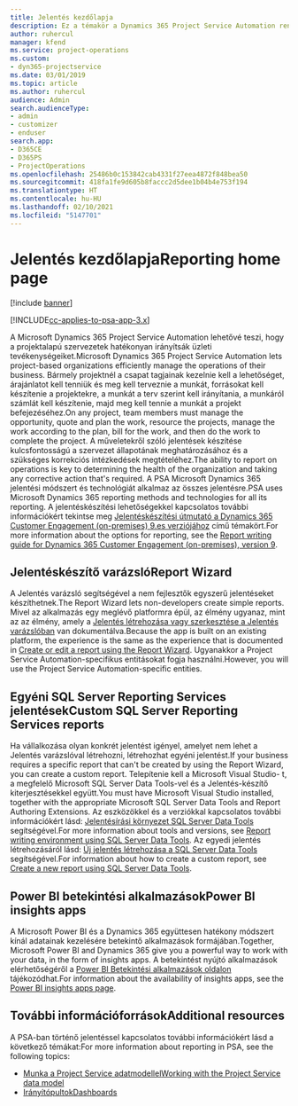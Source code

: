 ```yaml
---
title: Jelentés kezdőlapja
description: Ez a témakör a Dynamics 365 Project Service Automation rendszerben történő jelentések leírását tartalmazza.
author: ruhercul
manager: kfend
ms.service: project-operations
ms.custom:
- dyn365-projectservice
ms.date: 03/01/2019
ms.topic: article
ms.author: ruhercul
audience: Admin
search.audienceType:
- admin
- customizer
- enduser
search.app:
- D365CE
- D365PS
- ProjectOperations
ms.openlocfilehash: 25486b0c153842cab4331f27eea4872f848bea50
ms.sourcegitcommit: 418fa1fe9d605b8faccc2d5dee1b04b4e753f194
ms.translationtype: HT
ms.contentlocale: hu-HU
ms.lasthandoff: 02/10/2021
ms.locfileid: "5147701"
---
```

# <a name="reporting-home-page"></a><span data-ttu-id="8353b-103">Jelentés kezdőlapja</span><span class="sxs-lookup"><span data-stu-id="8353b-103">Reporting home page</span></span>

[!include [banner](../includes/psa-now-project-operations.md)]

[!INCLUDE[cc-applies-to-psa-app-3.x](../includes/cc-applies-to-psa-app-3x.md)]

<span data-ttu-id="8353b-104">A Microsoft Dynamics 365 Project Service Automation lehetővé teszi, hogy a projektalapú szervezetek hatékonyan irányítsák üzleti tevékenységeiket.</span><span class="sxs-lookup"><span data-stu-id="8353b-104">Microsoft Dynamics 365 Project Service Automation lets project-based organizations efficiently manage the operations of their business.</span></span> <span data-ttu-id="8353b-105">Bármely projektnél a csapat tagjainak kezelnie kell a lehetőséget, árajánlatot kell tenniük és meg kell terveznie a munkát, forrásokat kell készítenie a projektekre, a munkát a terv szerint kell irányítania, a munkáról számlát kell készítenie, majd meg kell tennie a munkát a projekt befejezéséhez.</span><span class="sxs-lookup"><span data-stu-id="8353b-105">On any project, team members must manage the opportunity, quote and plan the work, resource the projects, manage the work according to the plan, bill for the work, and then do the work to complete the project.</span></span> <span data-ttu-id="8353b-106">A műveletekről szóló jelentések készítése kulcsfontosságú a szervezet állapotának meghatározásához és a szükséges korrekciós intézkedések megtételéhez.</span><span class="sxs-lookup"><span data-stu-id="8353b-106">The ability to report on operations is key to determining the health of the organization and taking any corrective action that's required.</span></span> <span data-ttu-id="8353b-107">A PSA Microsoft Dynamics 365 jelentési módszert és technológiát alkalmaz az összes jelentésre.</span><span class="sxs-lookup"><span data-stu-id="8353b-107">PSA uses Microsoft Dynamics 365 reporting methods and technologies for all its reporting.</span></span> <span data-ttu-id="8353b-108">A jelentéskészítési lehetőségekkel kapcsolatos további információkért tekintse meg [Jelentéskészítési útmutató a Dynamics 365 Customer Engagement (on-premises) 9.es verziójához](https://docs.microsoft.com/dynamics365/customerengagement/on-premises/analytics/reporting-analytics-with-dynamics-365) című témakört.</span><span class="sxs-lookup"><span data-stu-id="8353b-108">For more information about the options for reporting, see the [Report writing guide for Dynamics 365 Customer Engagement (on-premises), version 9](https://docs.microsoft.com/dynamics365/customerengagement/on-premises/analytics/reporting-analytics-with-dynamics-365).</span></span>

## <a name="report-wizard"></a><span data-ttu-id="8353b-109">Jelentéskészítő varázsló</span><span class="sxs-lookup"><span data-stu-id="8353b-109">Report Wizard</span></span>

<span data-ttu-id="8353b-110">A Jelentés varázsló segítségével a nem fejlesztők egyszerű jelentéseket készíthetnek.</span><span class="sxs-lookup"><span data-stu-id="8353b-110">The Report Wizard lets non-developers create simple reports.</span></span> <span data-ttu-id="8353b-111">Mivel az alkalmazás egy meglévő platformra épül, az élmény ugyanaz, mint az az élmény, amely a [Jelentés létrehozása vagy szerkesztése a Jelentés varázslóban](https://docs.microsoft.com/dynamics365/customerengagement/on-premises/basics/create-edit-copy-report-wizard) van dokumentálva.</span><span class="sxs-lookup"><span data-stu-id="8353b-111">Because the app is built on an existing platform, the experience is the same as the experience that is documented in [Create or edit a report using the Report Wizard](https://docs.microsoft.com/dynamics365/customerengagement/on-premises/basics/create-edit-copy-report-wizard).</span></span> <span data-ttu-id="8353b-112">Ugyanakkor a Project Service Automation-specifikus entitásokat fogja használni.</span><span class="sxs-lookup"><span data-stu-id="8353b-112">However, you will use the Project Service Automation-specific entities.</span></span>

## <a name="custom-sql-server-reporting-services-reports"></a><span data-ttu-id="8353b-113">Egyéni SQL Server Reporting Services jelentések</span><span class="sxs-lookup"><span data-stu-id="8353b-113">Custom SQL Server Reporting Services reports</span></span>

<span data-ttu-id="8353b-114">Ha vállalkozása olyan konkrét jelentést igényel, amelyet nem lehet a Jelentés varázslóval létrehozni, létrehozhat egyéni jelentést.</span><span class="sxs-lookup"><span data-stu-id="8353b-114">If your business requires a specific report that can't be created by using the Report Wizard, you can create a custom report.</span></span> <span data-ttu-id="8353b-115">Telepítenie kell a Microsoft Visual Studio- t, a megfelelő Microsoft SQL Server Data Tools-vel és a Jelentés-készítő kiterjesztésekkel együtt.</span><span class="sxs-lookup"><span data-stu-id="8353b-115">You must have Microsoft Visual Studio installed, together with the appropriate Microsoft SQL Server Data Tools and Report Authoring Extensions.</span></span> <span data-ttu-id="8353b-116">Az eszközökkel és a verziókkal kapcsolatos további információkért lásd: [Jelentésírási környezet SQL Server Data Tools](https://docs.microsoft.com/dynamics365/customerengagement/on-premises/analytics/report-writing-environment-using-sql-server-data-tools) segítségével.</span><span class="sxs-lookup"><span data-stu-id="8353b-116">For more information about tools and versions, see [Report writing environment using SQL Server Data Tools](https://docs.microsoft.com/dynamics365/customerengagement/on-premises/analytics/report-writing-environment-using-sql-server-data-tools).</span></span> <span data-ttu-id="8353b-117">Az egyedi jelentés létrehozásáról lásd: [Új jelentés létrehozása a SQL Server Data Tools](https://docs.microsoft.com/dynamics365/customerengagement/on-premises/analytics/create-a-new-report-using-sql-server-data-tools) segítségével.</span><span class="sxs-lookup"><span data-stu-id="8353b-117">For information about how to create a custom report, see [Create a new report using SQL Server Data Tools](https://docs.microsoft.com/dynamics365/customerengagement/on-premises/analytics/create-a-new-report-using-sql-server-data-tools).</span></span>

## <a name="power-bi-insights-apps"></a><span data-ttu-id="8353b-118">Power BI betekintési alkalmazások</span><span class="sxs-lookup"><span data-stu-id="8353b-118">Power BI insights apps</span></span>

<span data-ttu-id="8353b-119">A Microsoft Power BI és a Dynamics 365 együttesen hatékony módszert kínál adatainak kezelésére betekintő alkalmazások formájában.</span><span class="sxs-lookup"><span data-stu-id="8353b-119">Together, Microsoft Power BI and Dynamics 365 give you a powerful way to work with your data, in the form of insights apps.</span></span> <span data-ttu-id="8353b-120">A betekintést nyújtó alkalmazások elérhetőségéről a [Power BI Betekintési alkalmazások oldalon](https://powerbi.microsoft.com/power-bi-insights-apps/) tájékozódhat.</span><span class="sxs-lookup"><span data-stu-id="8353b-120">For information about the availability of insights apps, see the [Power BI insights apps page](https://powerbi.microsoft.com/power-bi-insights-apps/).</span></span>


## <a name="additional-resources"></a><span data-ttu-id="8353b-121">További információforrások</span><span class="sxs-lookup"><span data-stu-id="8353b-121">Additional resources</span></span>
<span data-ttu-id="8353b-122">A PSA-ban történő jelentéssel kapcsolatos további információkért lásd a következő témákat:</span><span class="sxs-lookup"><span data-stu-id="8353b-122">For more information about reporting in PSA, see the following topics:</span></span>

- [<span data-ttu-id="8353b-123">Munka a Project Service adatmodellel</span><span class="sxs-lookup"><span data-stu-id="8353b-123">Working with the Project Service data model</span></span>](reports-working-project-service-data-model.md)
- [<span data-ttu-id="8353b-124">Irányítópultok</span><span class="sxs-lookup"><span data-stu-id="8353b-124">Dashboards</span></span>](reports-dashboards.md)

